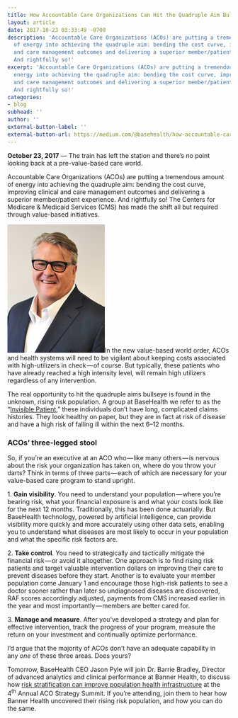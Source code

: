```yaml
---
title: How Accountable Care Organizations Can Hit the Quadruple Aim Bullseye
layout: article
date: 2017-10-23 03:33:49 -0700
description: 'Accountable Care Organizations (ACOs) are putting a tremendous amount
  of energy into achieving the quadruple aim: bending the cost curve, improving clinical
  and care management outcomes and delivering a superior member/patient experience.
  And rightfully so!'
excerpt: 'Accountable Care Organizations (ACOs) are putting a tremendous amount of
  energy into achieving the quadruple aim: bending the cost curve, improving clinical
  and care management outcomes and delivering a superior member/patient experience.
  And rightfully so!'
categories:
- blog
subhead: ''
author: ''
external-button-label: ''
external-button-url: https://medium.com/@basehealth/how-accountable-care-organizations-can-hit-the-quadruple-aim-bullseye-c13f6180e137
---
```

**October 23, 2017** — The train has left the station and there’s no point looking back at a pre-value-based care world.

Accountable Care Organizations (ACOs) are putting a tremendous amount of energy into achieving the quadruple aim: bending the cost curve, improving clinical and care management outcomes and delivering a superior member/patient experience. And rightfully so! The Centers for Medicare & Medicaid Services (CMS) has made the shift all but required through value-based initiatives.

![](/uploads/2018/01/02/DanHoemke.png "“The real opportunity to hit the quadruple aims bullseye is found in the unknown, rising risk population.” — Dan Hoemke, EVP, Value-Based Healths Solutions, BaseHealth")In the new value-based world order, ACOs and health systems will need to be vigilant about keeping costs associated with high-utilizers in check — of course. But typically, these patients who have already reached a high intensity level, will remain high utilizers regardless of any intervention.

The real opportunity to hit the quadruple aims bullseye is found in the unknown, rising risk population. A group at BaseHealth we refer to as the “[Invisible Patient](https://medium.com/@basehealth/finding-the-invisible-patient-21c19e384cdc),” these individuals don’t have long, complicated claims histories. They look healthy on paper, but they are in fact at risk of disease and have a high risk of falling ill within the next 6–12 months.

### **ACOs’ three-legged stool**

So, if you’re an executive at an ACO who — like many others — is nervous about the risk your organization has taken on, where do you throw your darts? Think in terms of three parts — each of which are necessary for your value-based care program to stand upright.

1\. **Gain visibility**. You need to understand your population — where you’re bearing risk, what your financial exposure is and what your costs look like for the next 12 months. Traditionally, this has been done actuarially. But BaseHealth technology, powered by artificial intelligence, can provide visibility more quickly and more accurately using other data sets, enabling you to understand what diseases are most likely to occur in your population and what the specific risk factors are.

2\. **Take control**. You need to strategically and tactically mitigate the financial risk — or avoid it altogether. One approach is to find rising risk patients and target valuable intervention dollars on improving their care to prevent diseases before they start. Another is to evaluate your member population come January 1 and encourage those high-risk patients to see a doctor sooner rather than later so undiagnosed diseases are discovered, RAF scores accordingly adjusted, payments from CMS increased earlier in the year and most importantly — members are better cared for.

3\. **Manage and measure**. After you’ve developed a strategy and plan for effective intervention, track the progress of your program, measure the return on your investment and continually optimize performance.

I’d argue that the majority of ACOs don’t have an adequate capability in any _one_ of these three areas. Does yours?

Tomorrow, BaseHealth CEO Jason Pyle will join Dr. Barrie Bradley, Director of advanced analytics and clinical performance at Banner Health, to discuss how [risk stratification can improve population health infrastructure](http://www.worldcongress.com/common/agenda.cfm?level=inside&confCode=HL17017&origconfCode=&agendaID=1298&subAgendaID=3175) at the 4<sup>th</sup> Annual ACO Strategy Summit. If you’re attending, join them to hear how Banner Health uncovered their rising risk population, and how you can do the same.